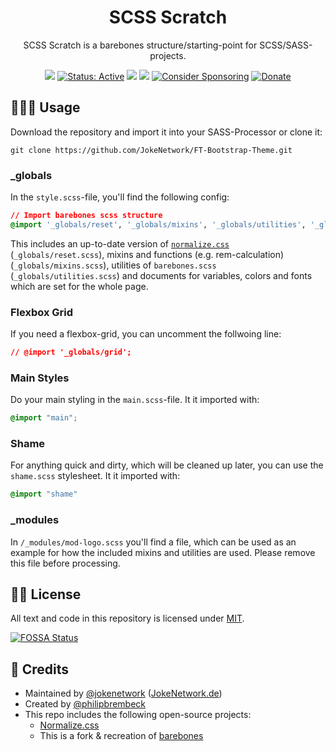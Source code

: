 <p align="center">
 <h1 align="center">SCSS Scratch</h1>
 <p align="center">SCSS Scratch is a barebones structure/starting-point for SCSS/SASS-projects. </p>
</p>
  <p align="center">
 <a href="https://app.fossa.com/projects/git%2Bgithub.com%2FJokeNetwork%2FSCSS-Scratch?ref=badge_small" alt="FOSSA Status"><img src="https://app.fossa.com/api/projects/git%2Bgithub.com%2FJokeNetwork%2FSCSS-Scratch.svg?type=small"/></a>
	<a href="https://jokenetwork.de/badges"><img alt="Status: Active" src="https://jokenetwork.de/assets/img/gitstatus/inactive.svg"></a>
  <a href="https://app.fossa.com/projects/git%2Bgithub.com%2FJokeNetwork%2FSCSS-Scratch?ref=badge_shield" alt="FOSSA Status"><img src="https://app.fossa.com/api/projects/git%2Bgithub.com%2FJokeNetwork%2FSCSS-Scratch.svg?type=shield"/></a>
	<a href="https://www.codacy.com/gh/JokeNetwork/SCSS-Scratch/dashboard?utm_source=github.com&amp;utm_medium=referral&amp;utm_content=JokeNetwork/SCSS-Scratch&amp;utm_campaign=Badge_Grade"><img src="https://app.codacy.com/project/badge/Grade/2f8a039d854a4a3ca857ecede388bfea"/></a>
	<a href="https://github.com/sponsors/philipbrembeck"><img src="https://img.shields.io/badge/Sponsor-white.svg?logo=githubsponsors" alt="Consider Sponsoring"></a>
	<a href="https://www.paypal.com/donate?hosted_button_id=N4F7DAQH7ET2G"><img src="https://img.shields.io/badge/Donate-blue.svg?logo=paypal" alt="Donate"></a>
  </p>
 
    
## 👨🏼‍💻 Usage
Download the repository and import it into your SASS-Processor or clone it:

    git clone https://github.com/JokeNetwork/FT-Bootstrap-Theme.git


### _globals

In the `style.scss`-file, you'll find the following config:

````css
// Import barebones scss structure
@import '_globals/reset', '_globals/mixins', '_globals/utilities', '_globals/variables', '_globals/colors', '_globals/fonts';
```` 

This includes an up-to-date version of [`normalize.css`](https://necolas.github.io/normalize.css/) (`_globals/reset.scss`), mixins and functions (e.g. rem-calculation) (`_globals/mixins.scss`), utilities of `barebones.scss` (`_globals/utilities.scss`) and documents for variables, colors and fonts which are set for the whole page.

### Flexbox Grid 

If you need a flexbox-grid, you can uncomment the follwoing line:

````css
// @import '_globals/grid';
````

### Main Styles
Do your main styling in the `main.scss`-file. It it imported with:

````css
@import "main";
````

### Shame
For anything quick and dirty, which will be cleaned up later, you can use the `shame.scss` stylesheet. It it imported with:

````css
@import "shame"
```` 
   
### _modules
In `/_modules/mod-logo.scss` you'll find a file, which can be used as an example for how the included mixins and utilities are used.
Please remove this file before processing.

## 👩‍⚖️ License

All text and code in this repository is licensed under [MIT](https://github.com/JokeNetwork/SCSS-Scratch/blob/master/LICENSE).

[![FOSSA Status](https://app.fossa.com/api/projects/git%2Bgithub.com%2FJokeNetwork%2FSCSS-Scratch.svg?type=large)](https://app.fossa.com/projects/git%2Bgithub.com%2FJokeNetwork%2FSCSS-Scratch?ref=badge_large)

## 🤝 Credits 

* Maintained by [@jokenetwork](https://github.com/jokenetwork) ([JokeNetwork.de](https://jokenetwork.de)) 
* Created by [@philipbrembeck](https://github.com/philipbrembeck)
* This repo includes the following open-source projects:
	* [Normalize.css](https://necolas.github.io/normalize.css/)
	* This is a fork & recreation of [barebones](https://github.com/nothingrandom/barebones)
